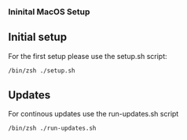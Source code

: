 ### Ininital MacOS Setup

## Initial setup
For the first setup please use the setup.sh script:
```zsh
/bin/zsh ./setup.sh
```

## Updates
For continous updates use the run-updates.sh script
```zsh
/bin/zsh ./run-updates.sh
```